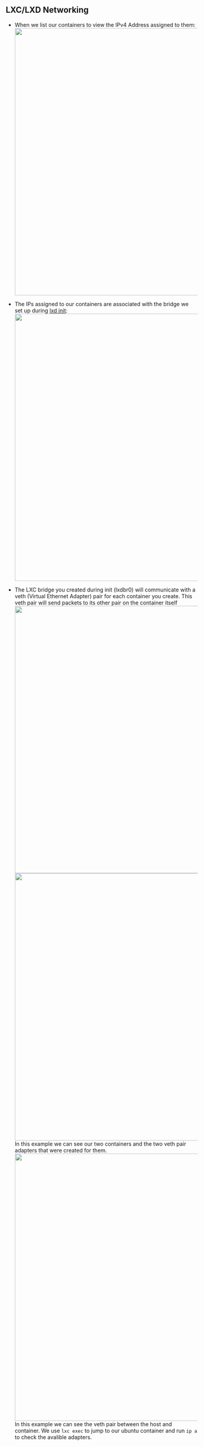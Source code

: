 ## LXC/LXD Networking

* When we list our containers to view the IPv4 Address assigned to them:<br>
<img src="https://i.imgur.com/RE3RGJv.gif" width="700"/><br>

* The IPs assigned to our containers are associated with the bridge we set up during [lxd init](https://github.com/Catchron/catchron-kb/blob/main/LXC%26LXD/LXC%26LXD%20Installation%20and%20Setup%20Commands.md#running-lxd):
<img src="https://i.imgur.com/QVZYYLn.gif" width="700"/><br>

* The LXC bridge you created during init (lxdbr0) will communicate with a veth (Virtual Ethernet Adapter) pair for each container you create. This veth pair will send packets to its other pair on the container itself<br>
<img src="https://i.imgur.com/I5uucWJ.gif" width="700"/><br>
<img src="https://i.imgur.com/BaCRPvT.gif" width="700"/><br>
In this example we can see our two containers and the two veth pair adapters that were created for them.<br>
<img src="https://i.imgur.com/WvrXbfc.gif" width="700"/><br>
In this example we can see the veth pair between the host and container. We use ``lxc exec`` to jump to our ubuntu container and run ``ip a`` to check the avalible adapters.<br>
